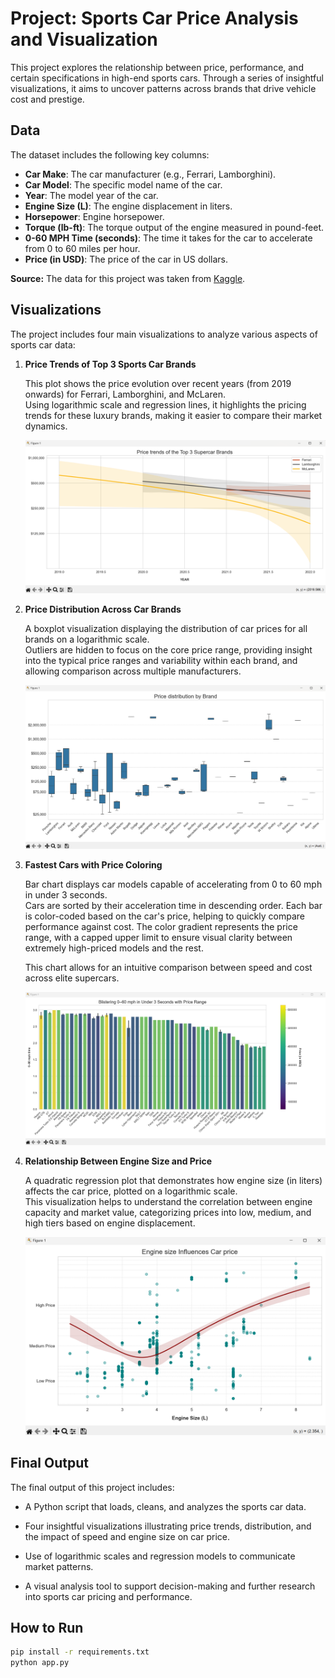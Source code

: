 # Project: Sports Car Price Analysis and Visualization

This project explores the relationship between price, performance, and certain specifications in high-end sports cars. Through a series of insightful visualizations, it aims to uncover patterns across brands that drive vehicle cost and prestige.

## Data

The dataset includes the following key columns:

- **Car Make**: The car manufacturer (e.g., Ferrari, Lamborghini).  
- **Car Model**: The specific model name of the car.  
- **Year**: The model year of the car.  
- **Engine Size (L)**: The engine displacement in liters.  
- **Horsepower**: Engine horsepower.  
- **Torque (lb-ft)**: The torque output of the engine measured in pound-feet.  
- **0-60 MPH Time (seconds)**: The time it takes for the car to accelerate from 0 to 60 miles per hour.  
- **Price (in USD)**: The price of the car in US dollars.

**Source:** The data for this project was taken from [Kaggle](https://www.kaggle.com/datasets/rkiattisak/sports-car-prices-dataset).

## Visualizations

The project includes four main visualizations to analyze various aspects of sports car data:

1. **Price Trends of Top 3 Sports Car Brands**
   
   This plot shows the price evolution over recent years (from 2019 onwards) for Ferrari, Lamborghini, and McLaren.  
   Using logarithmic scale and regression lines, it highlights the pricing trends for these luxury brands, making it easier to compare their market dynamics.
   
   ![Описание](images/demo_plot_1.png)



3. **Price Distribution Across Car Brands**
   
   A boxplot visualization displaying the distribution of car prices for all brands on a logarithmic scale.  
   Outliers are hidden to focus on the core price range, providing insight into the typical price ranges and variability within each brand, and allowing comparison across multiple manufacturers.
   
   ![Описание](images/demo_plot_2.png)


   
5. **Fastest Cars with Price Coloring**

   Bar chart displays car models capable of accelerating from 0 to 60 mph in under 3 seconds.  
   Cars are sorted by their acceleration time in descending order. Each bar is color-coded based on the car's price, helping to quickly compare performance against cost. The color gradient represents the price range, with a capped upper limit to ensure visual clarity between extremely high-priced models and the rest.
   
   This chart allows for an intuitive comparison between speed and cost across elite supercars.
   
   ![Описание](images/demo_plot_3.png)



7. **Relationship Between Engine Size and Price**
   
   A quadratic regression plot that demonstrates how engine size (in liters) affects the car price, plotted on a logarithmic scale.  
   This visualization helps to understand the correlation between engine capacity and market value, categorizing prices into low, medium, and high tiers based on engine displacement.
   
   ![Описание](images/demo_plot_4.png)



## Final Output

The final output of this project includes:

- A Python script that loads, cleans, and analyzes the sports car data.

- Four insightful visualizations illustrating price trends, distribution, and the impact of speed and engine size on car price.

- Use of logarithmic scales and regression models to communicate market patterns.

- A visual analysis tool to support decision-making and further research into sports car pricing and performance.

## How to Run

```bash
pip install -r requirements.txt
python app.py

